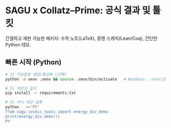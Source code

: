 # SAGU x Collatz–Prime: 공식 결과 및 툴킷

간결하고 재현 가능한 패키지: 수학 노트(LaTeX), 증명 스케치(Lean/Coq), 간단한 Python 데모.

## 빠른 시작 (Python)

```bash
# 1) 가상환경 생성/활성화 (선택)
python -m venv .venv && source .venv/bin/activate   # Windows: .venv\Scripts\activate

# 2) 의존성 설치
pip install -r requirements.txt

# 3) 미니 데모 실행
python - <<'PY'
from sagu_cosmic_tools import energy_div_demo
print(energy_div_demo())
PY
